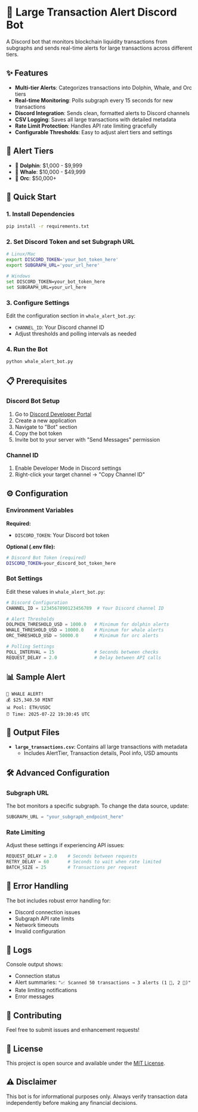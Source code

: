 # 🌊 Large Transaction Alert Discord Bot

A Discord bot that monitors blockchain liquidity transactions from subgraphs and sends real-time alerts for large transactions across different tiers.

## ✨ Features

- **Multi-tier Alerts**: Categorizes transactions into Dolphin, Whale, and Orc tiers
- **Real-time Monitoring**: Polls subgraph every 15 seconds for new transactions  
- **Discord Integration**: Sends clean, formatted alerts to Discord channels
- **CSV Logging**: Saves all large transactions with detailed metadata
- **Rate Limit Protection**: Handles API rate limiting gracefully
- **Configurable Thresholds**: Easy to adjust alert tiers and settings

## 🐋 Alert Tiers

- 🐬 **Dolphin**: $1,000 - $9,999
- 🐋 **Whale**: $10,000 - $49,999  
- 🐙 **Orc**: $50,000+

## 🚀 Quick Start

### 1. Install Dependencies
```bash
pip install -r requirements.txt
```

### 2. Set Discord Token and set Subgraph URL
```bash
# Linux/Mac
export DISCORD_TOKEN='your_bot_token_here'
export SUBGRAPH_URL='your_url_here'

# Windows
set DISCORD_TOKEN=your_bot_token_here
set SUBGRAPH_URL=your_url_here
```

### 3. Configure Settings
Edit the configuration section in `whale_alert_bot.py`:
- `CHANNEL_ID`: Your Discord channel ID
- Adjust thresholds and polling intervals as needed

### 4. Run the Bot
```bash
python whale_alert_bot.py
```

## 📋 Prerequisites

### Discord Bot Setup
1. Go to [Discord Developer Portal](https://discord.com/developers/applications)
2. Create a new application
3. Navigate to "Bot" section
4. Copy the bot token
5. Invite bot to your server with "Send Messages" permission

### Channel ID
1. Enable Developer Mode in Discord settings
2. Right-click your target channel → "Copy Channel ID"

## ⚙️ Configuration

### Environment Variables

**Required:**
- `DISCORD_TOKEN`: Your Discord bot token

**Optional (.env file):**
```bash
# Discord Bot Token (required)
DISCORD_TOKEN=your_discord_bot_token_here
```

### Bot Settings

Edit these values in `whale_alert_bot.py`:

```python
# Discord Configuration
CHANNEL_ID = 1234567890123456789  # Your Discord channel ID

# Alert Thresholds
DOLPHIN_THRESHOLD_USD = 1000.0   # Minimum for dolphin alerts
WHALE_THRESHOLD_USD = 10000.0    # Minimum for whale alerts  
ORC_THRESHOLD_USD = 50000.0      # Minimum for orc alerts

# Polling Settings
POLL_INTERVAL = 15               # Seconds between checks
REQUEST_DELAY = 2.0              # Delay between API calls
```

## 📊 Sample Alert

```
🐋 WHALE ALERT!
💰 $25,340.50 MINT
📊 Pool: ETH/USDC  
⏰ Time: 2025-07-22 19:30:45 UTC
```

## 📁 Output Files

- **`large_transactions.csv`**: Contains all large transactions with metadata
  - Includes AlertTier, Transaction details, Pool info, USD amounts

## 🛠️ Advanced Configuration

### Subgraph URL
The bot monitors a specific subgraph. To change the data source, update:
```python
SUBGRAPH_URL = "your_subgraph_endpoint_here"
```

### Rate Limiting
Adjust these settings if experiencing API issues:
```python
REQUEST_DELAY = 2.0    # Seconds between requests
RETRY_DELAY = 60       # Seconds to wait when rate limited
BATCH_SIZE = 25        # Transactions per request
```

## 🚦 Error Handling

The bot includes robust error handling for:
- Discord connection issues
- Subgraph API rate limits  
- Network timeouts
- Invalid configuration

## 📝 Logs

Console output shows:
- Connection status
- Alert summaries: `"📈 Scanned 50 transactions → 3 alerts (1 🐬, 2 🐋)"`  
- Rate limiting notifications
- Error messages

## 🤝 Contributing

Feel free to submit issues and enhancement requests!

## 📄 License

This project is open source and available under the [MIT License](LICENSE).

## ⚠️ Disclaimer

This bot is for informational purposes only. Always verify transaction data independently before making any financial decisions. 
